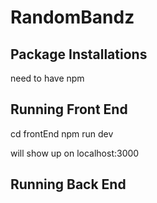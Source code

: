 # RandomBandz

## Package Installations

need to have npm

## Running Front End

cd frontEnd
npm run dev

will show up on localhost:3000

## Running Back End
